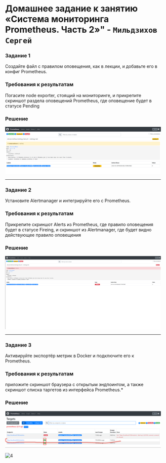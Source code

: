 # Домашнее задание к занятию «Система мониторинга Prometheus. Часть 2»" - `Мильдзихов Сергей`


### Задание 1

Создайте файл с правилом оповещения, как в лекции, и добавьте его в конфиг Prometheus.



### Требования к результатам

Погасите node exporter, стоящий на мониторинге, и прикрепите скриншот раздела оповещений Prometheus, где оповещение будет в статусе Pending

### Решение
![1](111.png)


---

### Задание 2

Установите Alertmanager и интегрируйте его с Prometheus.


### Требования к результатам

Прикрепите скриншот Alerts из Prometheus, где правило оповещения будет в статусе Fireing, и скриншот из Alertmanager, где будет видно действующее правило оповещения


### Решение
![2](222.png)

---

### Задание 3

Активируйте экспортёр метрик в Docker и подключите его к Prometheus.

### Требования к результатам

приложите скриншот браузера с открытым эндпоинтом, а также скриншот списка таргетов из интерфейса Prometheus.*


### Решение
![3](3333.png)

![4](4444.png)

